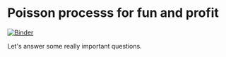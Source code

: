 # Poisson processs for fun and profit

[![Binder](http://mybinder.org/badge.svg)](http://mybinder.org:/repo/nelsonuhan/poissonfun)

Let's answer some really important questions.